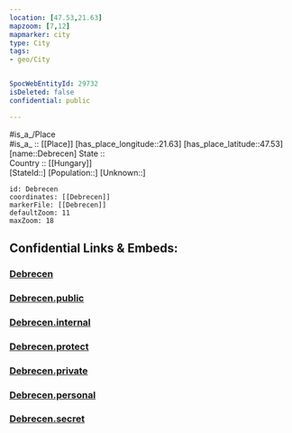 ```yaml
---
location: [47.53,21.63] 
mapzoom: [7,12] 
mapmarker: city 
type: City
tags:
- geo/City


SpocWebEntityId: 29732
isDeleted: false
confidential: public

---
```

#is_a_/Place  
#is_a_ :: [[Place]] 
[has_place_longitude::21.63] 
[has_place_latitude::47.53] 
[name::Debrecen] 
State ::  
Country :: [[Hungary]]  
[StateId::] 
[Population::] 
[Unknown::] 


```leaflet
id: Debrecen
coordinates: [[Debrecen]] 
markerFile: [[Debrecen]] 
defaultZoom: 11 
maxZoom: 18
```


## Confidential Links & Embeds: 

### [Debrecen](/_Standards/Earth/Continent/Europe/Europe~East/Hungary/Counties~Hungary/Hajdú-Bihar/counties~Hajdú-Bihar/Debrecen/City/Debrecen.md) 

### [Debrecen.public](/_public/Earth/Continent/Europe/Europe~East/Hungary/Counties~Hungary/Hajdú-Bihar/counties~Hajdú-Bihar/Debrecen/City/Debrecen.public.md) 

### [Debrecen.internal](/_internal/Earth/Continent/Europe/Europe~East/Hungary/Counties~Hungary/Hajdú-Bihar/counties~Hajdú-Bihar/Debrecen/City/Debrecen.internal.md) 

### [Debrecen.protect](/_protect/Earth/Continent/Europe/Europe~East/Hungary/Counties~Hungary/Hajdú-Bihar/counties~Hajdú-Bihar/Debrecen/City/Debrecen.protect.md) 

### [Debrecen.private](/_private/Earth/Continent/Europe/Europe~East/Hungary/Counties~Hungary/Hajdú-Bihar/counties~Hajdú-Bihar/Debrecen/City/Debrecen.private.md) 

### [Debrecen.personal](/_personal/Earth/Continent/Europe/Europe~East/Hungary/Counties~Hungary/Hajdú-Bihar/counties~Hajdú-Bihar/Debrecen/City/Debrecen.personal.md) 

### [Debrecen.secret](/_secret/Earth/Continent/Europe/Europe~East/Hungary/Counties~Hungary/Hajdú-Bihar/counties~Hajdú-Bihar/Debrecen/City/Debrecen.secret.md)

